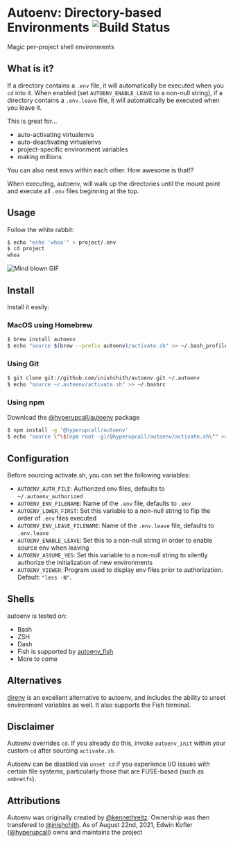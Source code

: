 # Autoenv: Directory-based Environments ![Build Status](https://github.com/hyperupcall/autoenv/actions/workflows/ci.yml/badge.svg)

Magic per-project shell environments

## What is it?

If a directory contains a `.env` file, it will automatically be executed
when you `cd` into it. When enabled (set `AUTOENV_ENABLE_LEAVE` to a
non-null string), if a directory contains a `.env.leave` file, it will
automatically be executed when you leave it.

This is great for...

- auto-activating virtualenvs
- auto-deactivating virtualenvs
- project-specific environment variables
- making millions

You can also nest envs within each other. How awesome is that!?

When executing, autoenv, will walk up the directories until the mount
point and execute all `.env` files beginning at the top.

## Usage

Follow the white rabbit:

```sh
$ echo "echo 'whoa'" > project/.env
$ cd project
whoa
```

![Mind blown GIF](http://media.tumblr.com/tumblr_ltuzjvbQ6L1qzgpx9.gif)

## Install

Install it easily:

### MacOS using Homebrew

```sh
$ brew install autoenv
$ echo "source $(brew --prefix autoenv)/activate.sh" >> ~/.bash_profile
```

### Using Git

```sh
$ git clone git://github.com/inishchith/autoenv.git ~/.autoenv
$ echo "source ~/.autoenv/activate.sh" >> ~/.bashrc
```

### Using npm

Download the [@hyperupcall/autoenv](https://www.npmjs.com/package/@hyperupcall/autoenv) package

```sh
$ npm install -g '@hyperupcall/autoenv'
$ echo "source \"\$(npm root -g)/@hyperupcall/autoenv/activate.sh\"" >> ~/.bashrc
```

## Configuration

Before sourcing activate.sh, you can set the following variables:

- `AUTOENV_AUTH_FILE`: Authorized env files, defaults to
  `~/.autoenv_authorized`
- `AUTOENV_ENV_FILENAME`: Name of the `.env` file, defaults to `.env`
- `AUTOENV_LOWER_FIRST`: Set this variable to a non-null string to flip the order of `.env`
  files executed
- `AUTOENV_ENV_LEAVE_FILENAME`: Name of the `.env.leave` file,
  defaults to `.env.leave`
- `AUTOENV_ENABLE_LEAVE`: Set this to a non-null string in order to
  enable source env when leaving
- `AUTOENV_ASSUME_YES`: Set this variable to a non-null string to silently authorize the
  initialization of new environments
- `AUTOENV_VIEWER`: Program used to display env files prior to authorization.
  Default: `"less -N"`.

## Shells

autoenv is tested on:

- Bash
- ZSH
- Dash
- Fish is supported by
  [autoenv_fish](https://github.com/loopbit/autoenv_fish)
- More to come

## Alternatives

[direnv](https://direnv.net) is an excellent alternative to autoenv, and includes the ability to unset environment variables as well. It also supports the Fish terminal.

## Disclaimer

Autoenv overrides `cd`. If you already do this, invoke `autoenv_init` within your custom `cd` after sourcing `activate.sh`.

Autoenv can be disabled via `unset cd` if you experience I/O issues with certain file systems, particularly those that are FUSE-based (such as `smbnetfs`).

## Attributions

Autoenv was originally created by [@kennethreitz](https://github.com/kennethreitz). Ownership was then transfered to [@inishchith](https://github.com/inishchith). As of August 22nd, 2021, Edwin Kofler ([@hyperupcall](https://github.com/hyperupcall)) owns and maintains the project
